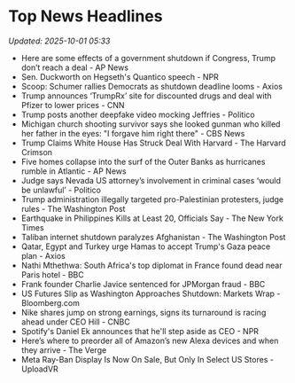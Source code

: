 # Top News Headlines

_Updated: 2025-10-01 05:33_

- Here are some effects of a government shutdown if Congress, Trump don’t reach a deal - AP News
- Sen. Duckworth on Hegseth's Quantico speech - NPR
- Scoop: Schumer rallies Democrats as shutdown deadline looms - Axios
- Trump announces ‘TrumpRx’ site for discounted drugs and deal with Pfizer to lower prices - CNN
- Trump posts another deepfake video mocking Jeffries - Politico
- Michigan church shooting survivor says she looked gunman who killed her father in the eyes: "I forgave him right there" - CBS News
- Trump Claims White House Has Struck Deal With Harvard - The Harvard Crimson
- Five homes collapse into the surf of the Outer Banks as hurricanes rumble in Atlantic - AP News
- Judge says Nevada US attorney’s involvement in criminal cases ‘would be unlawful’ - Politico
- Trump administration illegally targeted pro-Palestinian protesters, judge rules - The Washington Post
- Earthquake in Philippines Kills at Least 20, Officials Say - The New York Times
- Taliban internet shutdown paralyzes Afghanistan - The Washington Post
- Qatar, Egypt and Turkey urge Hamas to accept Trump's Gaza peace plan - Axios
- Nathi Mthethwa: South Africa's top diplomat in France found dead near Paris hotel - BBC
- Frank founder Charlie Javice sentenced for JPMorgan fraud - BBC
- US Futures Slip as Washington Approaches Shutdown: Markets Wrap - Bloomberg.com
- Nike shares jump on strong earnings, signs its turnaround is racing ahead under CEO Hill - CNBC
- Spotify's Daniel Ek announces that he'll step aside as CEO - NPR
- Here’s where to preorder all of Amazon’s new Alexa devices and when they arrive - The Verge
- Meta Ray-Ban Display Is Now On Sale, But Only In Select US Stores - UploadVR